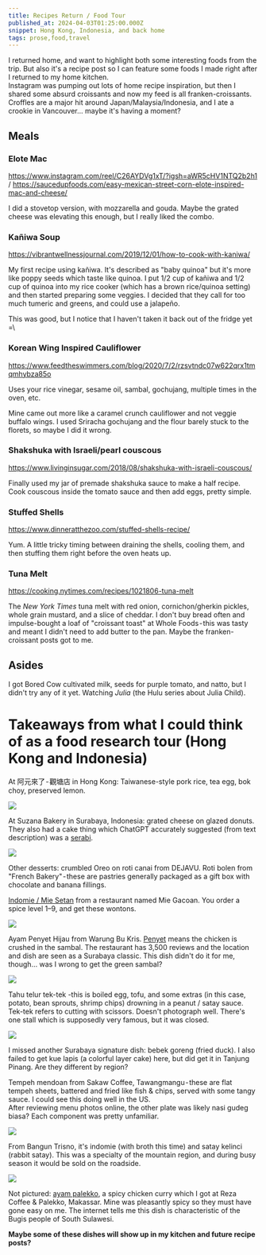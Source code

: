 ```yaml
---
title: Recipes Return / Food Tour
published_at: 2024-04-03T01:25:00.000Z
snippet: Hong Kong, Indonesia, and back home
tags: prose,food,travel
---
```


I returned home, and want to highlight both some interesting foods from the trip.
But also it's a recipe post so I can feature some foods I made right after I returned
to my home kitchen.<br/>
Instagram was pumping out lots of home recipe inspiration, but then I shared
some absurd croissants and now my feed is all franken-croissants. Croffles are a major
hit around Japan/Malaysia/Indonesia, and I ate a crookie in Vancouver... maybe it's
having a moment?

## Meals

### Elote Mac

https://www.instagram.com/reel/C26AYDVg1xT/?igsh=aWR5cHV1NTQ2b2h1 /
https://saucedupfoods.com/easy-mexican-street-corn-elote-inspired-mac-and-cheese/

I did a stovetop version, with mozzarella and gouda. Maybe the grated cheese
was elevating this enough, but I really liked the combo.

### Kañiwa Soup

https://vibrantwellnessjournal.com/2019/12/01/how-to-cook-with-kaniwa/

My first recipe using kañiwa. It's described as "baby quinoa" but it's more like poppy seeds which taste like quinoa.
I put 1/2 cup of kañiwa and 1/2 cup of quinoa into my rice cooker (which has a brown rice/quinoa setting) and then started preparing some veggies. I decided that they call for too much tumeric and greens, and could use a jalapeño.

This was good, but I notice that I haven't taken it back out of the fridge yet =\

### Korean Wing Inspired Cauliflower

https://www.feedtheswimmers.com/blog/2020/7/2/rzsvtndc07w622qrx1tmqmhybza85o

Uses your rice vinegar, sesame oil, sambal, gochujang, multiple times in the oven, etc.

Mine came out more like a caramel crunch cauliflower and not veggie buffalo wings. I used Sriracha gochujang and the flour barely stuck to the florets,
so maybe I did it wrong.

### Shakshuka with Israeli/pearl couscous

https://www.livinginsugar.com/2018/08/shakshuka-with-israeli-couscous/

Finally used my jar of premade shakshuka sauce to make a half recipe. Cook couscous inside the tomato sauce
and then add eggs, pretty simple.

### Stuffed Shells

https://www.dinneratthezoo.com/stuffed-shells-recipe/

Yum.
A little tricky timing between draining the shells, cooling them, and then stuffing them right before
the oven heats up.

### Tuna Melt

https://cooking.nytimes.com/recipes/1021806-tuna-melt

The *New York Times* tuna melt with red onion, cornichon/gherkin pickles, whole grain mustard, and a slice of cheddar. I don't buy bread often and impulse-bought a loaf of "croissant toast" at Whole Foods - this was tasty and meant I didn't need to add butter to the pan.
Maybe the franken-croissant posts got to me.

## Asides

I got Bored Cow cultivated milk, seeds for purple tomato, and natto, but I didn't
try any of it yet. Watching *Julia* (the Hulu series about Julia Child).

# Takeaways from what I could think of as a food research tour (Hong Kong and Indonesia)

At 阿元來了 - 觀塘店 in Hong Kong: Taiwanese-style pork rice, tea egg, bok choy, preserved lemon.

<img src="/blog-images/plate-1.jpg"/><br/>

At Suzana Bakery in Surabaya, Indonesia: grated cheese on glazed donuts. They also had a cake thing which ChatGPT accurately suggested (from text description) was
a [serabi](https://food.detik.com/kue/d-5531829/resep-serabi-solo-yang-lembut-harum-kreasi-sasa).

<img src="/blog-images/plate-2.jpg"/><br/>

Other desserts: crumbled Oreo on roti canai from DEJAVU. Roti bolen from "French Bakery" - these are pastries generally packaged as a gift box with chocolate and banana fillings.

[Indomie / Mie Setan](https://www.youtube.com/watch?v=M0Vqb-cRn4s) from a restaurant named Mie Gacoan. You order a spice level 1–9, and get these wontons.

<img src="/blog-images/plate-3.jpg"/><br/>

Ayam Penyet Hijau from Warung Bu Kris. [Penyet](https://en.wikipedia.org/wiki/Ayam_penyet) means the chicken is crushed in the sambal.
The restaurant has 3,500 reviews and the location and dish are seen as a Surabaya classic. This dish didn't do it for me, though… was I wrong to get the green sambal?

<img src="/blog-images/plate-4.jpg"/><br/>

Tahu telur tek-tek -this is boiled egg, tofu, and some extras (in this case, potato, bean sprouts, shrimp chips) drowning in a peanut / satay sauce. Tek-tek refers to cutting with scissors. Doesn't photograph well. There's one stall which is supposedly very famous, but it was closed.

<img src="/blog-images/plate-5.jpg"/><br/>

I missed another Surabaya signature dish: bebek goreng (fried duck). I also failed to get kue lapis (a colorful layer cake) here, but did get it in Tanjung Pinang. Are they different by region?

Tempeh mendoan from Sakaw Coffee, Tawangmangu - these are flat tempeh sheets, battered and fried like fish & chips, served with some tangy sauce. I could see this doing well in the US.<br/>
After reviewing menu photos online, the other plate was likely nasi gudeg biasa? Each component was pretty unfamiliar.

<img src="/blog-images/plate-6.jpg"/><br/>

From Bangun Trisno, it's indomie (with broth this time) and satay kelinci (rabbit satay). This was a specialty of the mountain region, and during busy season it would be sold on the roadside.

<img src="/blog-images/plate-7.jpg"/><br/>

Not pictured: [ayam palekko](https://dailycookingquest.com/ayam-nasu-palekko-makassar-spicy-chicken.html), a spicy chicken curry which I got at Reza Coffee & Palekko, Makassar.
Mine was pleasantly spicy so they must have gone easy on me.
The internet tells me this dish is characteristic of the Bugis people of South Sulawesi.

**Maybe some of these dishes will show up in my kitchen and future recipe posts?**
<br/>
<br/>
<br/>
